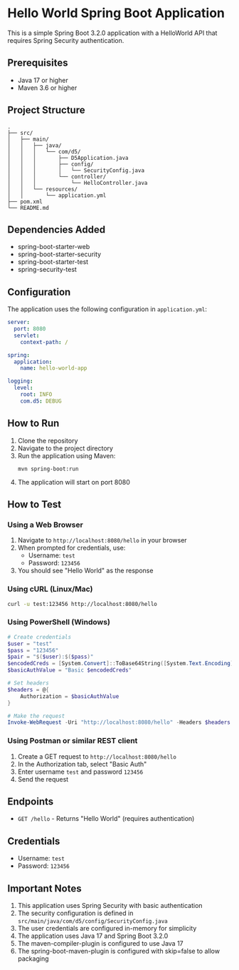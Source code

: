 # Hello World Spring Boot Application

This is a simple Spring Boot 3.2.0 application with a HelloWorld API that requires Spring Security authentication.

## Prerequisites

- Java 17 or higher
- Maven 3.6 or higher

## Project Structure

```
.
├── src/
│   ├── main/
│   │   ├── java/
│   │   │   └── com/d5/
│   │   │       ├── D5Application.java
│   │   │       ├── config/
│   │   │       │   └── SecurityConfig.java
│   │   │       └── controller/
│   │   │           └── HelloController.java
│   │   └── resources/
│   │       └── application.yml
├── pom.xml
└── README.md
```

## Dependencies Added

- spring-boot-starter-web
- spring-boot-starter-security
- spring-boot-starter-test
- spring-security-test

## Configuration

The application uses the following configuration in `application.yml`:

```yaml
server:
  port: 8080
  servlet:
    context-path: /

spring:
  application:
    name: hello-world-app

logging:
  level:
    root: INFO
    com.d5: DEBUG
```

## How to Run

1. Clone the repository
2. Navigate to the project directory
3. Run the application using Maven:
   ```
   mvn spring-boot:run
   ```
4. The application will start on port 8080

## How to Test

### Using a Web Browser
1. Navigate to `http://localhost:8080/hello` in your browser
2. When prompted for credentials, use:
   - Username: `test`
   - Password: `123456`
3. You should see "Hello World" as the response

### Using cURL (Linux/Mac)
```bash
curl -u test:123456 http://localhost:8080/hello
```

### Using PowerShell (Windows)
```powershell
# Create credentials
$user = "test"
$pass = "123456"
$pair = "$($user):$($pass)"
$encodedCreds = [System.Convert]::ToBase64String([System.Text.Encoding]::ASCII.GetBytes($pair))
$basicAuthValue = "Basic $encodedCreds"

# Set headers
$headers = @{
    Authorization = $basicAuthValue
}

# Make the request
Invoke-WebRequest -Uri "http://localhost:8080/hello" -Headers $headers -UseBasicParsing
```

### Using Postman or similar REST client
1. Create a GET request to `http://localhost:8080/hello`
2. In the Authorization tab, select "Basic Auth"
3. Enter username `test` and password `123456`
4. Send the request

## Endpoints

- `GET /hello` - Returns "Hello World" (requires authentication)

## Credentials

- Username: `test`
- Password: `123456`

## Important Notes

1. This application uses Spring Security with basic authentication
2. The security configuration is defined in `src/main/java/com/d5/config/SecurityConfig.java`
3. The user credentials are configured in-memory for simplicity
4. The application uses Java 17 and Spring Boot 3.2.0
5. The maven-compiler-plugin is configured to use Java 17
6. The spring-boot-maven-plugin is configured with skip=false to allow packaging